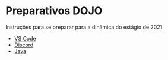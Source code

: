 # Preparativos DOJO
Instruções para se preparar para a dinâmica do estágio de 2021

- [VS Code](VS_CODE.md)
- [Discord](DISCORD.md)
- [Java](JAVA.md)
